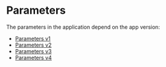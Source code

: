 # Parameters

The parameters in the application depend on the app version:

- [Parameters v1](./parameters_v1.md)
- [Parameters v2](./parameters_v2.md)
- [Parameters v3](./parameters_v3.md)
- [Parameters v4](./parameters_v4.md)
